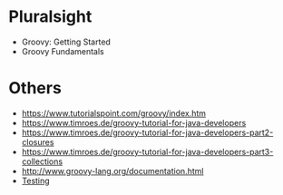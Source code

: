 # Pluralsight
* Groovy: Getting Started
* Groovy Fundamentals

# Others
* https://www.tutorialspoint.com/groovy/index.htm
* https://www.timroes.de/groovy-tutorial-for-java-developers
* https://www.timroes.de/groovy-tutorial-for-java-developers-part2-closures
* https://www.timroes.de/groovy-tutorial-for-java-developers-part3-collections
* http://www.groovy-lang.org/documentation.html
* [Testing](http://www.groovy-lang.org/testing.html)